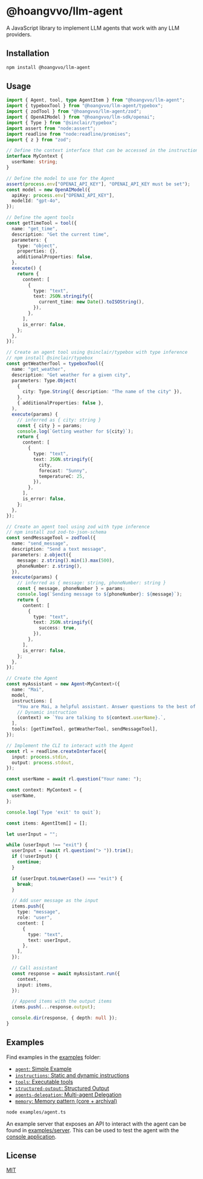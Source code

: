 # @hoangvvo/llm-agent

A JavaScript library to implement LLM agents that work with any LLM providers.

## Installation

```bash
npm install @hoangvvo/llm-agent
```

## Usage

```typescript
import { Agent, tool, type AgentItem } from "@hoangvvo/llm-agent";
import { typeboxTool } from "@hoangvvo/llm-agent/typebox";
import { zodTool } from "@hoangvvo/llm-agent/zod";
import { OpenAIModel } from "@hoangvvo/llm-sdk/openai";
import { Type } from "@sinclair/typebox";
import assert from "node:assert";
import readline from "node:readline/promises";
import { z } from "zod";

// Define the context interface that can be accessed in the instructions and tools
interface MyContext {
  userName: string;
}

// Define the model to use for the Agent
assert(process.env["OPENAI_API_KEY"], "OPENAI_API_KEY must be set");
const model = new OpenAIModel({
  apiKey: process.env["OPENAI_API_KEY"],
  modelId: "gpt-4o",
});

// Define the agent tools
const getTimeTool = tool({
  name: "get_time",
  description: "Get the current time",
  parameters: {
    type: "object",
    properties: {},
    additionalProperties: false,
  },
  execute() {
    return {
      content: [
        {
          type: "text",
          text: JSON.stringify({
            current_time: new Date().toISOString(),
          }),
        },
      ],
      is_error: false,
    };
  },
});

// Create an agent tool using @sinclair/typebox with type inference
// npm install @sinclair/typebox
const getWeatherTool = typeboxTool({
  name: "get_weather",
  description: "Get weather for a given city",
  parameters: Type.Object(
    {
      city: Type.String({ description: "The name of the city" }),
    },
    { additionalProperties: false },
  ),
  execute(params) {
    // inferred as { city: string }
    const { city } = params;
    console.log(`Getting weather for ${city}`);
    return {
      content: [
        {
          type: "text",
          text: JSON.stringify({
            city,
            forecast: "Sunny",
            temperatureC: 25,
          }),
        },
      ],
      is_error: false,
    };
  },
});

// Create an agent tool using zod with type inference
// npm install zod zod-to-json-schema
const sendMessageTool = zodTool({
  name: "send_message",
  description: "Send a text message",
  parameters: z.object({
    message: z.string().min(1).max(500),
    phoneNumber: z.string(),
  }),
  execute(params) {
    // inferred as { message: string, phoneNumber: string }
    const { message, phoneNumber } = params;
    console.log(`Sending message to ${phoneNumber}: ${message}`);
    return {
      content: [
        {
          type: "text",
          text: JSON.stringify({
            success: true,
          }),
        },
      ],
      is_error: false,
    };
  },
});

// Create the Agent
const myAssistant = new Agent<MyContext>({
  name: "Mai",
  model,
  instructions: [
    "You are Mai, a helpful assistant. Answer questions to the best of your ability.",
    // Dynamic instruction
    (context) => `You are talking to ${context.userName}.`,
  ],
  tools: [getTimeTool, getWeatherTool, sendMessageTool],
});

// Implement the CLI to interact with the Agent
const rl = readline.createInterface({
  input: process.stdin,
  output: process.stdout,
});

const userName = await rl.question("Your name: ");

const context: MyContext = {
  userName,
};

console.log(`Type 'exit' to quit`);

const items: AgentItem[] = [];

let userInput = "";

while (userInput !== "exit") {
  userInput = (await rl.question("> ")).trim();
  if (!userInput) {
    continue;
  }

  if (userInput.toLowerCase() === "exit") {
    break;
  }

  // Add user message as the input
  items.push({
    type: "message",
    role: "user",
    content: [
      {
        type: "text",
        text: userInput,
      },
    ],
  });

  // Call assistant
  const response = await myAssistant.run({
    context,
    input: items,
  });

  // Append items with the output items
  items.push(...response.output);

  console.dir(response, { depth: null });
}
```

## Examples

Find examples in the [examples](./examples/) folder:

- [`agent`: Simple Example](./examples/agent.ts)
- [`instructions`: Static and dynamic instructions](./examples/instructions.ts)
- [`tools`: Executable tools](./examples/tools.ts)
- [`structured-output`: Structured Output](./examples/structured-output.ts)
- [`agents-delegation`: Multi-agent Delegation](./examples/agents-delegation.ts)
- [`memory`: Memory pattern (core + archival)](./examples/memory.ts)

```bash
node examples/agent.ts
```

An example server that exposes an API to interact with the agent can be found in [examples/server](./examples/server). This can be used to test the agent with the [console application](../website).

## License

[MIT](https://github.com/hoangvvo/llm-sdk/blob/main/LICENSE)
